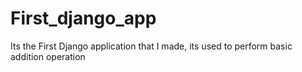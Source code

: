 # First_django_app
Its the First Django application that I made, its used to perform basic addition operation
